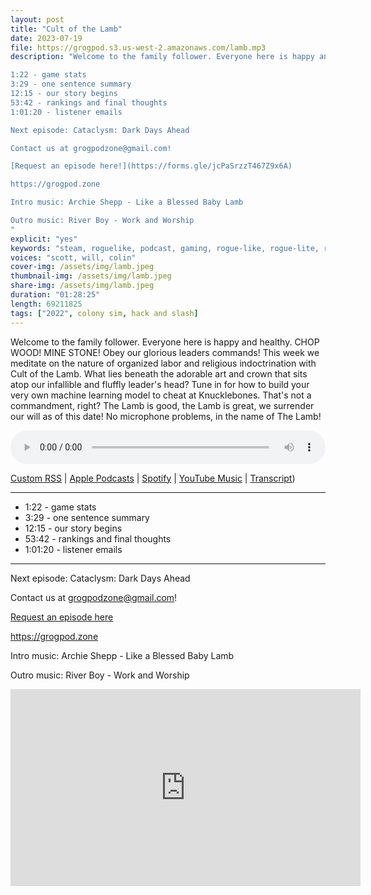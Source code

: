 ```yaml
---
layout: post
title: "Cult of the Lamb"
date: 2023-07-19
file: https://grogpod.s3.us-west-2.amazonaws.com/lamb.mp3
description: "Welcome to the family follower. Everyone here is happy and healthy. CHOP WOOD! MINE STONE! Obey our glorious leaders commands! This week we meditate on the nature of organized labor and religious indoctrination with Cult of the Lamb. What lies beneath the adorable art and crown that sits atop our infallible and fluffly leader's head? Tune in for how to build your very own machine learning model to cheat at Knucklebones. That's not a commandment, right? No microphone problems, in the name of The Lamb!

1:22 - game stats
3:29 - one sentence summary
12:15 - our story begins
53:42 - rankings and final thoughts
1:01:20 - listener emails

Next episode: Cataclysm: Dark Days Ahead

Contact us at grogpodzone@gmail.com!

[Request an episode here!](https://forms.gle/jcPaSrzzT467Z9x6A)

https://grogpod.zone

Intro music: Archie Shepp - Like a Blessed Baby Lamb

Outro music: River Boy - Work and Worship
"
explicit: "yes" 
keywords: "steam, roguelike, podcast, gaming, rogue-like, rogue-lite, roguelite"
voices: "scott, will, colin"
cover-img: /assets/img/lamb.jpeg
thumbnail-img: /assets/img/lamb.jpeg
share-img: /assets/img/lamb.jpeg
duration: "01:28:25"
length: 69211825 
tags: ["2022", colony sim, hack and slash]
---
```


Welcome to the family follower. Everyone here is happy and healthy. CHOP WOOD! MINE STONE! Obey our glorious leaders commands! This week we meditate on the nature of organized labor and religious indoctrination with Cult of the Lamb. What lies beneath the adorable art and crown that sits atop our infallible and fluffly leader's head? Tune in for how to build your very own machine learning model to cheat at Knucklebones. That's not a commandment, right? The Lamb is good, the Lamb is great, we surrender our will as of this date! No microphone problems, in the name of The Lamb!

<div class="container">
  <audio controls style="width: 100%;">
    <source src="https://grogpod.s3.us-west-2.amazonaws.com/lamb.mp3" type="audio/mpeg">
  </audio>
</div>

[Custom RSS](https://grogpod.zone/feed.xml) | [Apple Podcasts](https://podcasts.apple.com/us/podcast/cult-of-the-lamb/id1650474911?i=1000621600960) | [Spotify](https://open.spotify.com/episode/0Qt3DTQQNMe552R6AEypSY?si=Qw3FRQAiR1qyfbaJtDXG4Q) | [YouTube Music](https://www.youtube.com/playlist?list=PL-ShOmyMvd4jYFChE6tgj0JYG8RKK4xe0) | [Transcript](https://github.com/ScottBurger/going_rogue_podcast/blob/master/docs/transcripts/cult_of_the_lamb.txt))

---

* 1:22 - game stats
* 3:29 - one sentence summary
* 12:15 - our story begins
* 53:42 - rankings and final thoughts
* 1:01:20 - listener emails

---




Next episode: Cataclysm: Dark Days Ahead

Contact us at grogpodzone@gmail.com!

[Request an episode here](https://forms.gle/jcPaSrzzT467Z9x6A)

https://grogpod.zone

Intro music: Archie Shepp - Like a Blessed Baby Lamb

Outro music: River Boy - Work and Worship

<div class="embed-responsive embed-responsive-16by9">
<iframe width="560" height="315" src="https://www.youtube.com/embed/WOoghVIwEaQ" title="YouTube video player" frameborder="0" allow="accelerometer; autoplay; clipboard-write; encrypted-media; gyroscope; picture-in-picture" allowfullscreen></iframe>
</div>
